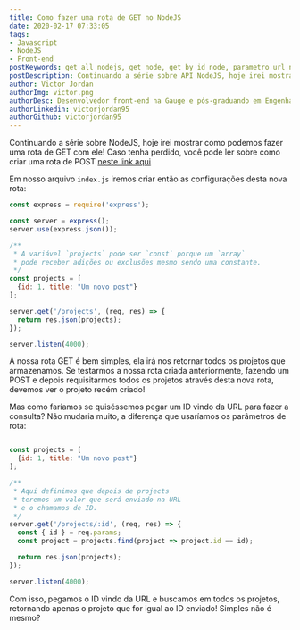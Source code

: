 ```yaml
---
title: Como fazer uma rota de GET no NodeJS
date: 2020-02-17 07:33:05
tags:
- Javascript
- NodeJS
- Front-end
postKeywords: get all nodejs, get node, get by id node, parametro url node, como acessar parametro url node, nodejs, front-end, javascript, api node tutorial
postDescription: Continuando a série sobre API NodeJS, hoje irei mostrar como podemos construir uma rota GET All projects e também como podemos fazer para retornar um projeto de um id específico
author: Victor Jordan
authorImg: victor.png
authorDesc: Desenvolvedor front-end na Gauge e pós-graduando em Engenharia de Software pela PUC-MG e formado em Banco de Dados pela Fatec, apaixonado por usabilidade, performance e UX!
authorLinkedin: victorjordan95
authorGithub: victorjordan95
---
```


Continuando a série sobre NodeJS, hoje irei mostrar como podemos fazer uma rota de GET com ele!
Caso tenha perdido, você pode ler sobre como criar uma rota de POST [neste link aqui](https://backefront.com.br/como-fazer-post-nodejs/)

Em nosso arquivo `index.js` iremos criar então as configurações desta nova rota:

<!-- more -->

```javascript
const express = require('express');

const server = express();
server.use(express.json());

/**
 * A variável `projects` pode ser `const` porque um `array`
 * pode receber adições ou exclusões mesmo sendo uma constante.
 */
const projects = [
  {id: 1, title: "Um novo post"}
];

server.get('/projects', (req, res) => {
  return res.json(projects);
});

server.listen(4000);
```

A nossa rota GET é bem simples, ela irá nos retornar todos os projetos que armazenamos.
Se testarmos a nossa rota criada anteriormente, fazendo um POST e depois requisitarmos todos os projetos através desta nova rota, devemos ver o projeto recém criado!

Mas como faríamos se quiséssemos pegar um ID vindo da URL para fazer a consulta? 
Não mudaria muito, a diferença que usaríamos os parâmetros de rota:

```javascript

const projects = [
  {id: 1, title: "Um novo post"}
];

/**
 * Aqui definimos que depois de projects
 * teremos um valor que será enviado na URL
 * e o chamamos de ID.
 */
server.get('/projects/:id', (req, res) => {
  const { id } = req.params;
  const project = projects.find(project => project.id == id);

  return res.json(projects);
});

server.listen(4000);
```

Com isso, pegamos o ID vindo da URL e buscamos em todos os projetos, retornando apenas o projeto que for igual ao ID enviado!
Simples não é mesmo?

